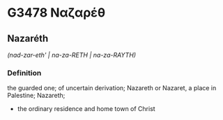 # G3478 Ναζαρέθ

## Nazaréth

_(nad-zar-eth' | na-za-RETH | na-za-RAYTH)_

### Definition

the guarded one; of uncertain derivation; Nazareth or Nazaret, a place in Palestine; Nazareth; 

- the ordinary residence and home town of Christ
